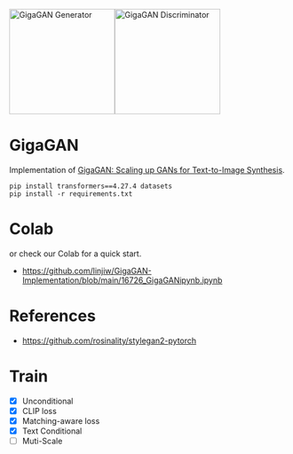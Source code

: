 <img src="./gigagan-generator.png" height=190 alt="GigaGAN Generator" /><img src="./gigagan-discriminator.png" height=190 alt="GigaGAN Discriminator" />

# GigaGAN
Implementation of [GigaGAN: Scaling up GANs for Text-to-Image Synthesis](https://arxiv.org/pdf/2303.05511).

```shell
pip install transformers==4.27.4 datasets
pip install -r requirements.txt
```
# Colab
or check our Colab for a quick start.
- https://github.com/linjiw/GigaGAN-Implementation/blob/main/16726_GigaGANipynb.ipynb

# References
- https://github.com/rosinality/stylegan2-pytorch

# Train
- [x] Unconditional
- [x] CLIP loss
- [x] Matching-aware loss
- [x] Text Conditional
- [ ] Muti-Scale

